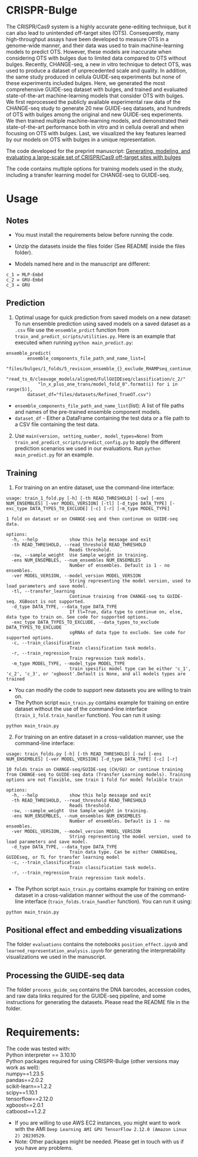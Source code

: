 # CRISPR-Bulge
The CRISPR/Cas9 system is a highly accurate gene-editing technique, but it can also lead to unintended off-target sites (OTS). Consequently, many high-throughput assays have been developed to measure OTS in a genome-wide manner, and their data was used to train machine-learning models to predict OTS. However, these models are inaccurate when considering OTS with bulges due to limited data compared to OTS without bulges. Recently, CHANGE-seq, a new in vitro technique to detect OTS, was used to produce a dataset of unprecedented scale and quality. In addition, the same study produced in cellula GUIDE-seq experiments but none of these experiments included bulges. Here, we generated the most comprehensive GUIDE-seq dataset with bulges, and trained and evaluated state-of-the-art machine-learning models that consider OTS with bulges. We first reprocessed the publicly available experimental raw data of the CHANGE-seq study to generate 20 new GUIDE-seq datasets, and hundreds of OTS with bulges among the original and new GUIDE-seq experiments. We then trained multiple machine-learning models, and demonstrated their state-of-the-art performance both in vitro and in cellula overall and when focusing on OTS with bulges. Last, we visualized the key features learned by our models on OTS with bulges in a unique representation.

The code developed for the preprint manuscript:
[Generating, modeling, and evaluating a large-scale set of CRISPR/Cas9 off-target sites with bulges](https://www.biorxiv.org/content/10.1101/2023.11.01.565099v1)

The code contains multiple options for training models used in the study, including a transfer learning model for CHANGE-seq to GUIDE-seq.


# Usage

## Notes
- You must install the requirements below before running the code.

- Unzip the datasets inside the files folder (See README inside the files folder).

- Models named here and in the manuscript are different:
```
c_1 = MLP-Embd
c_2 = GRU-Embd
c_3 = GRU
```

## Prediction
1. Optimal usage for quick prediction from saved models on a new dataset: To run ensemble prediction using saved models on a saved dataset as a `.csv` file use the `ensemble_prdict` function from `train_and_predict_scripts/utilities.py`. Here is an example that executed when running `python main_predict.py`:
```
ensemble_predict(
        ensemble_components_file_path_and_name_list=[
            "files/bulges/1_folds/5_revision_ensemble_{}_exclude_RHAMPseq_continue_from_change_seq/"
            "read_ts_0/cleavage_models/aligned/FullGUIDEseq/classification/c_2/"
            "ln_x_plus_one_trans/model_fold_0".format(i) for i in range(5)],
        dataset_df="files/datasets/Refined_TrueOT.csv")
```
- `ensemble_components_file_path_and_name_list`(list): A list of file paths and names of the pre-trained ensemble component models.
- `dataset_df` - Either a DataFrame containing the test data or a file path to a CSV file containing the test data.

2. Use `main(version, setting_number, model_types=None)` from `train_and_predict_scripts/predict_config.py` to apply the different prediction scenarios we used in our evaluations. Run `python main_predict.py` for an example.

## Training
1. For training on an entire dataset, use the command-line interface:
```
usage: train_1_fold.py [-h] [-th READ_THRESHOLD] [-sw] [-ens NUM_ENSEMBLES] [-ver MODEL_VERSION] [-tl] [-d_type DATA_TYPE] [-exc_type DATA_TYPES_TO_EXCLUDE] [-c] [-r] [-m_type MODEL_TYPE]

1 fold on dataset or on CHANGE-seq and then continue on GUIDE-seq data.

options:
  -h, --help            show this help message and exit
  -th READ_THRESHOLD, --read_threshold READ_THRESHOLD
                        Reads threshold.
  -sw, --sample_weight  Use Sample weight in training.
  -ens NUM_ENSEMBLES, --num_ensembles NUM_ENSEMBLES
                        Number of ensembles. Default is 1 - no ensembles.
  -ver MODEL_VERSION, --model_version MODEL_VERSION
                        String representing the model version, used to load parameters and save model.
  -tl, --transfer_learning
                        Continue training from CHANGE-seq to GUIDE-seq. XGBoost is not supported.
  -d_type DATA_TYPE, --data_type DATA_TYPE
                        If tl=True, data type to continue on, else, data type to train on. See code for supported options.
  -exc_type DATA_TYPES_TO_EXCLUDE, --data_types_to_exclude DATA_TYPES_TO_EXCLUDE
                        sgRNAs of data type to exclude. See code for supported options.
  -c, --train_classification
                        Train classification task models.
  -r, --train_regression
                        Train regression task models.
  -m_type MODEL_TYPE, --model_type MODEL_TYPE
                        train spesific model type can be either 'c_1', 'c_2', 'c_3', or 'xgboost'.Default is None, and all models types are trained
```
- You can modify the code to support new datasets you are willing to train on.
- The Python script `main_train.py` contains example for training on entire dataset without the use of the command-line interface (`train_1_fold.train_handler` function). You can run it using:
```
python main_train.py
```


2. For training on an entire dataset in a cross-validation manner, use the command-line interface:
```
usage: train_folds.py [-h] [-th READ_THRESHOLD] [-sw] [-ens NUM_ENSEMBLES] [-ver MODEL_VERSION] [-d_type DATA_TYPE] [-c] [-r]

10 folds train on CHANGE-seq/GUIDE-seq (CH/GU) or continue training from CHANGE-seq to GUIDE-seq data (Transfer Learning models). Training options are not flexible, see train 1 fold for model felxible train

options:
  -h, --help            show this help message and exit
  -th READ_THRESHOLD, --read_threshold READ_THRESHOLD
                        Reads threshold.
  -sw, --sample_weight  Use Sample weight in training.
  -ens NUM_ENSEMBLES, --num_ensembles NUM_ENSEMBLES
                        Number of ensembles. Default is 1 - no ensembles.
  -ver MODEL_VERSION, --model_version MODEL_VERSION
                        String representing the model version, used to load parameters and save model.
  -d_type DATA_TYPE, --data_type DATA_TYPE
                        Train data type. Can be either CHANGEseq, GUIDEseq, or TL for transfer learning model
  -c, --train_classification
                        Train classification task models.
  -r, --train_regression
                        Train regression task models.
```
- The Python script `main_train.py` contains example for training on entire dataset in a cross-validation manner without the use of the command-line interface (`train_folds.train_handler` function). You can run it using:
```
python main_train.py
```


## Positional effect and embedding visualizations
The folder `evaluations` contains the notebooks `position_effect.ipynb` and `learned_representation_analysis.ipynb` for generating the interpretability visualizations we used in the manuscript.

## Processing the GUIDE-seq data
The folder `process_guide_seq` contains the DNA barcodes, accession codes, and raw data links required for the GUIDE-seq pipeline, and some instructions for generating the datasets. Please read the README file in the folder.

# Requirements:
The code was tested with:\
Python interpreter == 3.10.10\
Python packages required for using CRISPR-Bulge (other versions may work as well):\
    numpy==1.23.5\
    pandas==2.0.2\
    scikit-learn==1.2.2\
    scipy==1.10.1\
    tensorflow==2.12.0\
    xgboost==2.0.1\
    catboost==1.2.2

- If you are willing to use AWS EC2 instances, you might want to work with the AMI `Deep Learning AMI GPU TensorFlow 2.12.0 (Amazon Linux 2) 20230529`.
- Note: Other packages might be needed. Please get in touch with us if you have any problems.